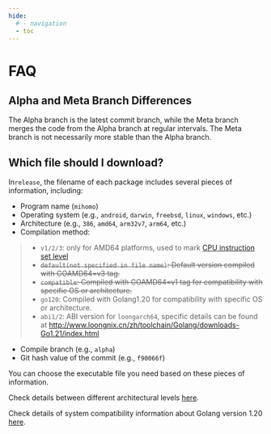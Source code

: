 ```yaml
---
hide:
  # - navigation
  - toc
---
```

# FAQ

## Alpha and Meta Branch Differences

The Alpha branch is the latest commit branch, while the Meta branch merges the code from the Alpha branch at regular intervals. The Meta branch is not necessarily more stable than the Alpha branch.

## Which file should I download?

In`release`, the filename of each package includes several pieces of information, including:

* Program name (`mihomo`)
* Operating system (e.g., `android`, `darwin`, `freebsd`, `linux`, `windows`, etc.)
* Architecture (e.g., `386`, `amd64`, `arm32v7`, `arm64`, etc.)
* Compilation method:
>
> * `v1/2/3`: only for AMD64 platforms, used to mark [CPU instruction set level](https://en.wikipedia.org/wiki/X86-64#Microarchitecture_levels)
> * ~~`default(not specified in file name)`: Default version compiled with GOAMD64=v3 tag.~~
> * ~~`compatible`: Compiled with GOAMD64=v1 tag for compatibility with specific OS or architecture.~~
> * `go120`: Compiled with Golang1.20 for compatibility with specific OS or architecture.
> * `abi1/2`: ABI version for `loongarch64`, specific details can be found at <http://www.loongnix.cn/zh/toolchain/Golang/downloads-Go1.21/index.html>
>
* Compile branch (e.g., `alpha`)
* Git hash value of the commit (e.g., `f90066f`)

You can choose the executable file you need based on these pieces of information.

Check details between different architectural levels [here](https://go.dev/wiki/MinimumRequirements#amd64).

Check details of system compatibility information about Golang version 1.20 [here](https://go.dev/doc/go1.20#ports).
